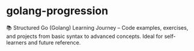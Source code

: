 # golang-progression
📚 Structured Go (Golang) Learning Journey – Code examples, exercises, and projects from basic syntax to advanced concepts. Ideal for self-learners and future reference.
